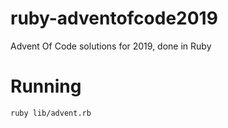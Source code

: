 # ruby-adventofcode2019
Advent Of Code solutions for 2019, done in Ruby

# Running

    ruby lib/advent.rb
